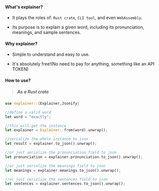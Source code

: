 #### What's explainer?

* It plays the roles of:  `Rust crate`, `CLI tool`, and even `WebAssembly`.

* Its purpose is to explain a given word, including its pronunciation, meanings, and sample sentences.

#### Why explainer?

* Simple to understand and easy to use.

* It's absolutely free!(No need to pay for anything, something like an API TOKEN)

#### How to use?

> ##### As a Rust crate

```rust
use explainer::{Explainer,Jsonify}

//define a valid word
let word = "exactly";

//this will get the instance
let explainer = Explainer::from(word).unwrap();

//serialize the whole instance to json
let result = explainer.to_json().unwrap();

//or just serialize the pronunciation field to json
let pronunciation = explainer.pronunciation.to_json().unwrap();

//or just serialize the meanings field to json
let meanings = explainer.meanings.to_json().unwrap();

//or just serialize the sentences field to json
let sentences = explainer.sentences.to_json().unwrap();
```

